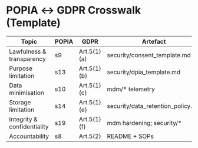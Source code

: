 # POPIA ↔ GDPR Crosswalk (Template)
| Topic | POPIA | GDPR | Artefact |
|---|---|---|---|
| Lawfulness & transparency | s9 | Art.5(1)(a) | security/consent_template.md |
| Purpose limitation | s13 | Art.5(1)(b) | security/dpia_template.md |
| Data minimisation | s10 | Art.5(1)(c) | mdm/* telemetry |
| Storage limitation | s14 | Art.5(1)(e) | security/data_retention_policy.md |
| Integrity & confidentiality | s19 | Art.5(1)(f) | mdm hardening; security/* |
| Accountability | s8 | Art.5(2) | README + SOPs |
